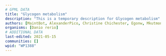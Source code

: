 ```yaml
---
# GPML DATA
title: "Glycogen metabolism"
description: "This is a temporary description for Glycogen metabolism"
authors: [MaintBot, AlexanderPico, Christine Chichester, Egonw, Mkutmon, DeSl, Elisa, Eweitz]
organisms: [Danio rerio]
# ADDITIONAL DATA
last-edited: 2021-05-15
communities: []
wpid: "WP1388"
---
```

